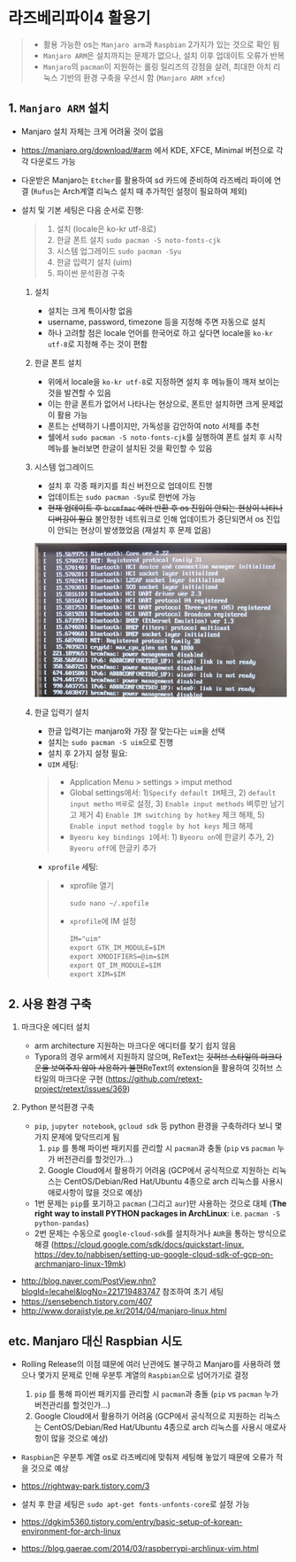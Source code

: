 # 라즈베리파이4 활용기
> - 활용 가능한 os는 `Manjaro arm`과 `Raspbian` 2가지가 있는 것으로 확인 됨
> - `Manjaro ARM`은 설치까지는 문제가 없으나, 설치 이후 업데이트 오류가 반복
> - `Manjaro`의 `pacman`이 지원하는 롤링 릴리즈의 강점을 살려, 최대한 아치 리눅스 기반의 환경 구축을 우선시 함 (`Manjaro ARM xfce`)

## 1. `Manjaro ARM` 설치

- Manjaro 설치 자체는 크게 어려울 것이 없음

- https://manjaro.org/download/#arm 에서 KDE, XFCE, Minimal 버전으로 각각 다운로드 가능

- 다운받은 Manjaro는 `Etcher`를 활용하여 sd 카드에 준비하여 라즈베리 파이에 연결 (`Rufus`는 Arch계열 리눅스 설치 때 추가적인 설정이 필요하여 제외)

- 설치 및 기본 세팅은 다음 순서로 진행:

  > 1. 설치 (locale은 ko-kr utf-8로)
  > 2. 한글 폰트 설치 `sudo pacman -S noto-fonts-cjk`
  > 3. 시스템 업그레이드 `sudo pacman -Syu`
  > 4. 한글 입력기 설치 (uim)
  > 5. 파이썬 분석환경 구축 

  1. 설치

     - 설치는 크게 특이사항 없음
     - username, password, timezone 등을 지정해 주면 자동으로 설치
     - 하나 고려할 점은 locale 언어를 한국어로 하고 싶다면 locale을 `ko-kr utf-8`로 지정해 주는 것이 편함

  2. 한글 폰트 설치

     - 위에서 locale을 `ko-kr utf-8`로 지정하면 설치 후 메뉴들이 깨져 보이는 것을 발견할 수 있음
     - 이는 한글 폰트가 없어서 나타나는 현상으로, 폰트만 설치하면 크게 문제없이 활용 가능
     - 폰트는 선택하기 나름이지만, 가독성을 감안하여 noto 서체를 추천
     - 쉘에서 `sudo pacman -S noto-fonts-cjk`를 실행하여 폰트 설치 후  시작메뉴를 눌러보면 한글이 설치된 것을 확인할 수 있음

  3. 시스템 업그레이드

     - 설치 후 각종 패키지를 최신 버전으로 업데이트 진행
     - 업데이트는 `sudo pacman -Syu`로 한번에 가능
     - <del>현재 업데이트 후 `brcmfmac` 에러 반환 후 os 진입이 안되는 현상이 나타나 디버깅이 필요</del> 불안정한 네트워크로 인해 업데이트가 중단되면서 os 진입이 안되는 현상이 발생했었음 (재설치 후 문제 없음)

     ![](Manjaro_error.jpg)

  4. 한글 입력기 설치

     - 한글 입력기는 manjaro와 가장 잘 맞는다는 `uim`을 선택
     - 설치는 `sudo pacman -S uim`으로 진행
     - 설치 후 2가지 설정 필요:
     - `UIM` 세팅:

     > - Application Menu > settings > imput method
     > - Global settings에서: 1)`Specify default IM`체크, 2) `default input metho` `벼루`로 설정, 3) `Enable input methods` 벼루만 남기고 제거 4) `Enable IM switching by hotkey` 체크 해제, 5) `Enable input method toggle by hot keys` 체크 해제
     > - `Byeoru key bindings 1`에서: 1) `Byeoru on`에 한글키 추가, 2) `Byeoru off`에 한글키 추가

     - `xprofile` 세팅:

     > - xprofile 열기
     >
     >   ```shell
     >   sudo nano ~/.xpofile
     >   ```
     >
     > - `xprofile`에 IM 설정
     >
     >   ```
     >   IM="uim"
     >   export GTK_IM_MODULE=$IM
     >   export XMODIFIERS=@im=$IM
     >   export QT_IM_MODULE=$IM
     >   export XIM=$IM
     >   ```
## 2. 사용 환경 구축

  1. 마크다운 에디터 설치
     - arm architecture 지원하는 마크다운 에디터를 찾기 쉽지 않음
     - Typora의 경우 arm에서 지원하지 않으며, ReText는 <del>깃허브 스타일의 마크다운을 보여주지 않아 사용하기 불편</del>ReText의 extension을 활용하여 깃허브 스타일의 마크다운 구현 (https://github.com/retext-project/retext/issues/369)
  2. Python 분석환경 구축

     - `pip`, `jupyter notebook`, `gcloud sdk` 등 python 환경을 구축하려다 보니 몇가지 문제에 맞닥뜨리게 됨
       1. `pip` 를 통해 파이썬 패키지를 관리할 시 `pacman`과 충돌 (`pip` vs `pacman` 누가 버전관리를 할것인가...)
       2. Google Cloud에서 활용하기 어려움 (GCP에서 공식적으로 지원하는 리눅스는 CentOS/Debian/Red Hat/Ubuntu 4종으로 arch 리눅스를 사용시 애로사항이 많을 것으로 예상)
     - 1번 문제는 `pip`를 포기하고 `pacman` (그리고 `aur`)만 사용하는 것으로 대체 (**The right way to install PYTHON packages in ArchLinux**: i.e. `pacman -S python-pandas`)
     - 2번 문제는 수동으로 `google-cloud-sdk`를 설치하거나 `AUR`을 통하는 방식으로 해결 (https://cloud.google.com/sdk/docs/quickstart-linux, https://dev.to/nabbisen/setting-up-google-cloud-sdk-of-gcp-on-archmanjaro-linux-19mk)




- http://blog.naver.com/PostView.nhn?blogId=lecahel&logNo=221719483747 참조하여 초기 세팅 
- https://sensebench.tistory.com/407
- http://www.dorajistyle.pe.kr/2014/04/manjaro-linux.html



## etc. Manjaro 대신 Raspbian 시도

- Rolling Release의 이점 떄문에 여러 난관에도 불구하고 Manjaro를 사용하려 했으나 몇가지 문제로 인해 우분투 계열의 `Raspbian`으로 넘어가기로 결정
  1. `pip` 를 통해 파이썬 패키지를 관리할 시 `pacman`과 충돌 (`pip` vs `pacman` 누가 버전관리를 할것인가...)
  2. Google Cloud에서 활용하기 어려움 (GCP에서 공식적으로 지원하는 리눅스는 CentOS/Debian/Red Hat/Ubuntu 4종으로 arch 리눅스를 사용시 애로사항이 많을 것으로 예상)
  
  
- `Raspbian`은 우분투 계열 os로 라즈베리에 맞춰져 세팅해 놓았기 때문에 오류가 적을 것으로 예상
- https://rightway-park.tistory.com/3
- 설치 후 한글 세팅은 `sudo apt-get fonts-unfonts-core`로 설정 가능
- https://dgkim5360.tistory.com/entry/basic-setup-of-korean-environment-for-arch-linux
- https://blog.gaerae.com/2014/03/raspberrypi-archlinux-vim.html
